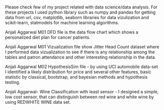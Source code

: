 Please check few of my project related with data science/data analysis. For these projects I used python library such as numpy and pandas for getting data from url, csv,  matplotlib, seaborn libraries for data vizulization and scikit-learn, statmodels for machine learning algorithms. 

Anjali Aggarwal M01 DFD file is the data flow chart which shows a personalized diet plan for cancer patients.

Anjali Aggarwal M01 Vizualization file show Jitter Head Count dataset where I performed data vizualization to see if there is any relationship among the tables and patron attendance and other interesting relationship in the data.

Anjali Aggarwal M02 HypothesisSim file - by using UCI automobile data-set I identified a likely distribution for price and several other features, basic statistic by classical, bootstrap, and bayesian methods and hypothesis testing.

Anjali Aggarwal- Wine Classification with least sensor - I designed a simple, low cost sensor, that can distinguish between red wine and white wine by using REDWHITE WINE data set.

